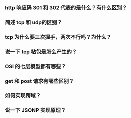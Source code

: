 ### http 响应码 301 和 302 代表的是什么？有什么区别？

### 简述 tcp 和 udp的区别？

### tcp 为什么要三次握手，两次不行吗？为什么？

### 说一下 tcp 粘包是怎么产生的？

### OSI 的七层模型都有哪些？

### get 和 post 请求有哪些区别？

### 如何实现跨域？

### 说一下 JSONP 实现原理？